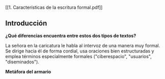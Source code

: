 [[1. Características de la escritura formal.pdf]]

## Introducción

**¿Qué diferencias encuentra entre estos dos tipos de textos?**

La señora en la caricatura le habla al intervoz de una manera muy formal. Se dirige hacia él de forma cordial, usa oraciones bien estructuradas y emplea términos especialmente formales ("ciberespacio", "usuarios", "diseminados").

**Metáfora del armario**


